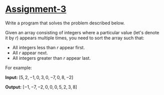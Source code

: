# [Assignment-3][def1]

Write a program that solves the problem described below.

Given an array consisting of integers where a particular value (let's denote it by $r$) appears multiple times, you need to sort the array such that:

- All integers less than $r$ appear first.
- All $r$ appear next.
- All integers greater than $r$ appear last.

For example:

**Input:** $[5, 2, -1, 0, 3, 0, -7, 0, 8, -2]$

**Output:** $[-1, -7, -2, 0, 0, 0, 5, 2, 3, 8]$

[def1]: https://classroom.google.com/u/1/c/Nzk1NTU1ODE2Mzc5/a/ODIwMDQzMjAzNTY0/details
